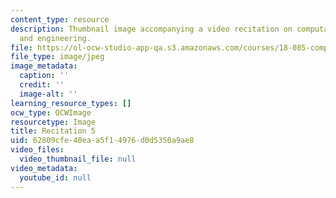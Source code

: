 ```yaml
---
content_type: resource
description: Thumbnail image accompanying a video recitation on computational science
  and engineering.
file: https://ol-ocw-studio-app-qa.s3.amazonaws.com/courses/18-085-computational-science-and-engineering-i-fall-2008/62809cfe40eaa5f14976d0d5350a9ae8_r5.jpg
file_type: image/jpeg
image_metadata:
  caption: ''
  credit: ''
  image-alt: ''
learning_resource_types: []
ocw_type: OCWImage
resourcetype: Image
title: Recitation 5
uid: 62809cfe-40ea-a5f1-4976-d0d5350a9ae8
video_files:
  video_thumbnail_file: null
video_metadata:
  youtube_id: null
---
```

